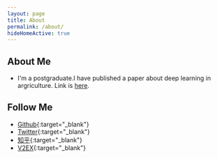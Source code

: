 ```yaml
---
layout: page
title: About
permalink: /about/
hideHomeActive: true
---
```


## About Me

- I'm a postgraduate.I have published a paper about deep learning in argriculture. Link is [here](/home/huangjie/Documents/002online_blog/001_myblog/Jie-Huangi.github.io/images/papers/基于轻量型卷积神经网络的马铃薯种薯芽眼检测算法.pdf).

## Follow Me

- [Github](https://github.com/{{site.github}}){:target="\_blank"}
- [Twitter](https://twitter.com/{{site.twitter}}){:target="\_blank"}
- [知乎](https://www.zhihu.com/people/{{site.zhihu}}){:target="\_blank"}
- [V2EX](https://www.v2ex.com/member/{{site.v2ex}}){:target="\_blank"}

